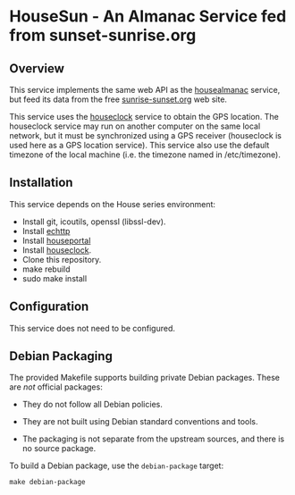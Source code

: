 # HouseSun - An Almanac Service fed from sunset-sunrise.org

## Overview

This service implements the same web API as the [housealmanac](https://github.com/pascal-fb-martin/housealmanac) service, but feed its data from the free [sunrise-sunset.org](https://sunrise-sunset.org) web site.

This service uses the [houseclock](https://github.com/pascal-fb-martin/houseclock) service to obtain the GPS location. The houseclock service may run on another computer on the same local network, but it must be synchronized using a GPS receiver (houseclock is used here as a GPS location service). This service also use the default timezone of the local machine (i.e. the timezone named in /etc/timezone).

## Installation

This service depends on the House series environment:

* Install git, icoutils, openssl (libssl-dev).
* Install [echttp](https://github.com/pascal-fb-martin/echttp)
* Install [houseportal](https://github.com/pascal-fb-martin/houseportal)
* Install [houseclock](https://github.com/pascal-fb-martin/houseclock).
* Clone this repository.
* make rebuild
* sudo make install

## Configuration

This service does not need to be configured.

## Debian Packaging

The provided Makefile supports building private Debian packages. These are _not_ official packages:

- They do not follow all Debian policies.

- They are not built using Debian standard conventions and tools.

- The packaging is not separate from the upstream sources, and there is
  no source package.

To build a Debian package, use the `debian-package` target:
```
make debian-package
```


